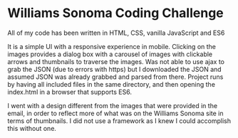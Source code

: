 # Williams Sonoma Coding Challenge

All of my code has been written in HTML, CSS, vanilla JavaScript and ES6

It is a simple UI with a responsive experience in mobile. Clicking on the images provides a dialog box with a carousel of images with clickable arrows and thumbnails to traverse the images. Was not able to use ajax to grab the JSON (due to errors with https) but I downloaded the JSON and assumed JSON was already grabbed and parsed from there. Project runs by having all included files in the same directory, and then opening the index.html in a browser that supports ES6.

I went with a design different from the images that were provided in the email, in order to reflect more of what was on the Williams Sonoma site in terms of thumbnails. I did not use a framework as I knew I could accomplish this without one.

